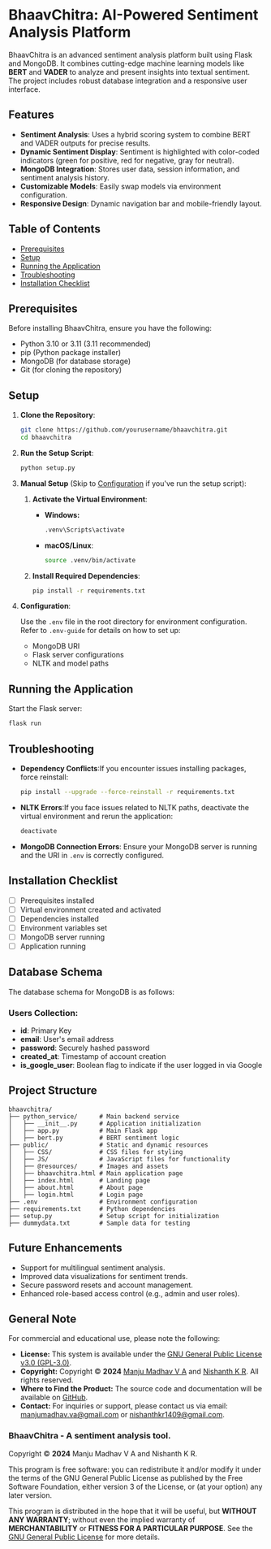 # BhaavChitra: AI-Powered Sentiment Analysis Platform

BhaavChitra is an advanced sentiment analysis platform built using Flask and MongoDB. It combines cutting-edge machine learning models like **BERT** and **VADER** to analyze and present insights into textual sentiment. The project includes robust database integration and a responsive user interface.

## Features

- **Sentiment Analysis**: Uses a hybrid scoring system to combine BERT and VADER outputs for precise results.
- **Dynamic Sentiment Display**: Sentiment is highlighted with color-coded indicators (green for positive, red for negative, gray for neutral).
- **MongoDB Integration**: Stores user data, session information, and sentiment analysis history.
- **Customizable Models**: Easily swap models via environment configuration.
- **Responsive Design**: Dynamic navigation bar and mobile-friendly layout.

## Table of Contents

- [Prerequisites](#prerequisites)
- [Setup](#setup)
- [Running the Application](#running-the-application)
- [Troubleshooting](#troubleshooting)
- [Installation Checklist](#installation-checklist)

## Prerequisites

Before installing BhaavChitra, ensure you have the following:

- Python 3.10 or 3.11 (3.11 recommended)
- pip (Python package installer)
- MongoDB (for database storage)
- Git (for cloning the repository)

## Setup

1. **Clone the Repository**:

   ```bash
   git clone https://github.com/yourusername/bhaavchitra.git
   cd bhaavchitra
   ```
2. **Run the Setup Script**:

   ```bash
   python setup.py
   ```
3. **Manual Setup** (Skip to [Configuration](#4-configuration) if you've run the setup script):

   1. **Activate the Virtual Environment**:
      - **Windows:**

        ```bash
        .venv\Scripts\activate
        ```

      - **macOS/Linux**:

        ```bash
        source .venv/bin/activate
        ```

   2. **Install Required Dependencies**:

      ```bash
      pip install -r requirements.txt
      ```

4. **Configuration**:

   Use the `.env` file in the root directory for environment configuration. Refer to `.env-guide` for details on how to set up:

   - MongoDB URI
   - Flask server configurations
   - NLTK and model paths

## Running the Application

Start the Flask server:

```bash
flask run
```

## Troubleshooting

- **Dependency Conflicts**:If you encounter issues installing packages, force reinstall:

  ```bash
  pip install --upgrade --force-reinstall -r requirements.txt
  ```
- **NLTK Errors**:If you face issues related to NLTK paths, deactivate the virtual environment and rerun the application:

  ```bash
  deactivate
  ```
- **MongoDB Connection Errors**:
  Ensure your MongoDB server is running and the URI in `.env` is correctly configured.

## Installation Checklist

- [ ] Prerequisites installed
- [ ] Virtual environment created and activated
- [ ] Dependencies installed
- [ ] Environment variables set
- [ ] MongoDB server running
- [ ] Application running

## Database Schema

The database schema for MongoDB is as follows:

### **Users Collection**:

- **id**: Primary Key
- **email**: User's email address
- **password**: Securely hashed password
- **created_at**: Timestamp of account creation
- **is_google_user**: Boolean flag to indicate if the user logged in via Google

## Project Structure

```
bhaavchitra/
├── python_service/      # Main backend service
│   ├── __init__.py      # Application initialization
│   ├── app.py           # Main Flask app
│   ├── bert.py          # BERT sentiment logic
├── public/              # Static and dynamic resources
│   ├── CSS/             # CSS files for styling
│   ├── JS/              # JavaScript files for functionality
│   ├── @resources/      # Images and assets
│   ├── bhaavchitra.html # Main application page
│   ├── index.html       # Landing page
│   ├── about.html       # About page
│   ├── login.html       # Login page
├── .env                 # Environment configuration
├── requirements.txt     # Python dependencies
├── setup.py             # Setup script for initialization
├── dummydata.txt        # Sample data for testing
```

## Future Enhancements

- Support for multilingual sentiment analysis.
- Improved data visualizations for sentiment trends.
- Secure password resets and account management.
- Enhanced role-based access control (e.g., admin and user roles).

## General Note

For commercial and educational use, please note the following:

- **License:** This system is available under the [GNU General Public License v3.0 (GPL-3.0)](https://www.gnu.org/licenses/gpl-3.0.html).
- **Copyright:** Copyright © **2024** [Manju Madhav V A](https://bit.ly/manjumadhav-xo) and [Nishanth K R](https://github.com/Nishanth1409). All rights reserved.
- **Where to Find the Product:** The source code and documentation will be available on [GitHub](https://github.com/violetto-rose/BhaavChitra).
- **Contact:**
  For inquiries or support, please contact us via email:
  [manjumadhav.va@gmail.com](mailto:manjumadhav.va@gmail.com) or
  [nishanthkr1409@gmail.com](mailto:nishanthkr1409@gmail.com).

### BhaavChitra - A sentiment analysis tool.

Copyright © **2024** Manju Madhav V A and Nishanth K R.

This program is free software: you can redistribute it and/or modify it under the terms of the GNU General Public License as published by the Free Software Foundation, either version 3 of the License, or (at your option) any later version.

This program is distributed in the hope that it will be useful, but **WITHOUT ANY WARRANTY**; without even the implied warranty of **MERCHANTABILITY** or **FITNESS FOR A PARTICULAR PURPOSE**. See the [GNU General Public License](https://www.gnu.org/licenses/) for more details.
